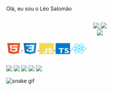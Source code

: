 Olá, eu sou o Léo Salomão
##

<div align="center">
  <a href="https://github.com/leonamsalomao">
  <img height="180em" src="https://github-readme-stats.vercel.app/api?username=leonamsalomao&show_icons=true&theme=gruvbox&include_all_commits=true&count_private=true"/>
  <img height="180em" src="https://github-readme-stats.vercel.app/api/top-langs/?username=leonamsalomao&layout=compact&langs_count=7&theme=gruvbox"/>
</div>
  
<div align="center">
  <img height="180em" src="https://lh3.googleusercontent.com/rjkukKCbTIcfEXyOhaXNRnTtX8KMVGJ_sB80398cGCLi4-99f9upM8iu5r3foHWmQdx-dKjORaHU0mmbS0fF0MXP3AU5cOBMQrl--bFJFXEMZCansqqNVVXAPH-6YRQTQQRNHD9umSnl6uCLb9NE7n83Fk-BDqbUlEaZxHWOsy_tOGYuPY1a6fIsY6u9EI75rphaQd30J3Q71N0FPAY83dZaFsPAydnVmfjPHjvC2wUke_IQ8kVj1HcMonC4Y3Y9SnLAytA96pfBKu_Y-kWG-rqewPAC1rOWtF1Bl9HtzsQPK0xjkbHOISMfev_joxO5ta06D_j-umQviN304u3quIpnRPCHA10aLq1l2LOQWXKWNrrFrYm23oZ-6xOtDN6YPJRiwVdqjFkiy7vX1rQs34fgLEktzHDeAcM1yvuWEf1STLOCUKgp4wfp-K6rzulrPvVtJ5i94bd11R_RNFJ7lpKQOCLv80IEivGYSLexcwcO5reRe4Fhv4iEdJLsxvy9aopxwEOmfnYwMb3Fz9vQheh1xLMEtikAlHiJjqXcALX_v9FjWAR5F066cFN-qlBIJkNQHqW-YbE2QgRlsuV9xvAriP5nHESEjGYRcsx7mAdAVwIaa8fB_zWFEcHprqorBMIKy1X_5m-Syb8WKJNtF7iAlZ8bfengagtT-hiM516tdwSZXbHuPOS64TDpCUNUpFsP2CLPkWmQbrDNHkbxzN7nhQOdrKCNE0ifhkB9bHmEigcw4GJ3aiNwFNdkCKGDR9DJSkKOHNeICbUGtAsx_wz_OF--gtEjdktOc5CpHu-5h_AnSid5zcRFG4SyAIaXMczc_XlPsjVjxULPuUZJuCBbvOebPpIF54qFSrI772qSs_NOiAqrCieU6Cz_zXlRbx_-Lo4wMVD2Hs0cXHt76fca68SqrV2vSLuHW_OR33aoCTHeXWFvlsotLKoDj6yMp_KFgV8E5koFdSAf2cYQ=w764-h541-no?authuser=0"/>
</div>

<div style="display: inline_block"><br>
  <img align="center" alt="HTML" height="30" width="40" src="https://raw.githubusercontent.com/devicons/devicon/master/icons/html5/html5-original.svg">
  <img align="center" alt="CSS" height="30" width="40" src="https://raw.githubusercontent.com/devicons/devicon/master/icons/css3/css3-original.svg">
  <img align="center" alt="Js" height="30" width="40" src="https://raw.githubusercontent.com/devicons/devicon/master/icons/javascript/javascript-plain.svg">
  <img align="center" alt="Ts" height="30" width="40" src="https://raw.githubusercontent.com/devicons/devicon/master/icons/typescript/typescript-plain.svg">
  <img align="center" alt="React" height="30" width="40" src="https://raw.githubusercontent.com/devicons/devicon/master/icons/react/react-original.svg">
</div>

##

<div> 
  <a href="https://instagram.com/leo_salomao7" target="_blank"><img src="https://img.shields.io/badge/-Instagram-%23E4405F?style=for-the-badge&logo=instagram&logoColor=white" target="_blank"></a>
 	<a href="https://www.twitch.tv/leo_salomao7" target="_blank"><img src="https://img.shields.io/badge/Twitch-9146FF?style=for-the-badge&logo=twitch&logoColor=white" target="_blank"></a>
 <a href="https://discord.gg/" target="_blank"><img src="https://img.shields.io/badge/Discord-7289DA?style=for-the-badge&logo=discord&logoColor=white" target="_blank"></a> 
  <a href = "mailto:leonamsalomao7@gmail.com"><img src="https://img.shields.io/badge/-Gmail-%23333?style=for-the-badge&logo=gmail&logoColor=white" target="_blank"></a>
  <a href="https://www.linkedin.com/in/leonam-salomao" target="_blank"><img src="https://img.shields.io/badge/-LinkedIn-%230077B5?style=for-the-badge&logo=linkedin&logoColor=white" target="_blank"></a> 
 
  ![snake gif](https://github.com/leonamsalomao/leonamsalomao/blob/output/github-contribution-grid-snake.svg)

 
</div>
